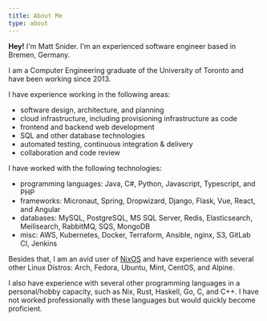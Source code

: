 ```yaml
---
title: About Me
type: about
---
```


**Hey!** I'm Matt Snider. I'm an experienced software engineer based in Bremen, Germany.

I am a Computer Engineering graduate of the University of Toronto and have been working
since 2013.

I have experience working in the following areas:

- software design, architecture, and planning
- cloud infrastructure, including provisioning infrastructure as code
- frontend and backend web development
- SQL and other database technologies
- automated testing, continuous integration & delivery
- collaboration and code review

I have worked with the following technologies:

- programming languages: Java, C#, Python, Javascript, Typescript, and PHP
- frameworks: Micronaut, Spring, Dropwizard, Django, Flask, Vue, React, and Angular
- databases: MySQL, PostgreSQL, MS SQL Server, Redis, Elasticsearch, Meilisearch,
  RabbitMQ, SQS, MongoDB
- misc: AWS, Kubernetes, Docker, Terraform, Ansible, nginx, S3, GitLab CI, Jenkins

Besides that, I am an avid user of [NixOS](https://nixos.org/) and have experience with
several other Linux Distros: Arch, Fedora, Ubuntu, Mint, CentOS, and Alpine.

I also have experience with several other programming languages in a personal/hobby
capacity, such as Nix, Rust, Haskell, Go, C, and C++. I have not worked professionally
with these languages but would quickly become proficient.

